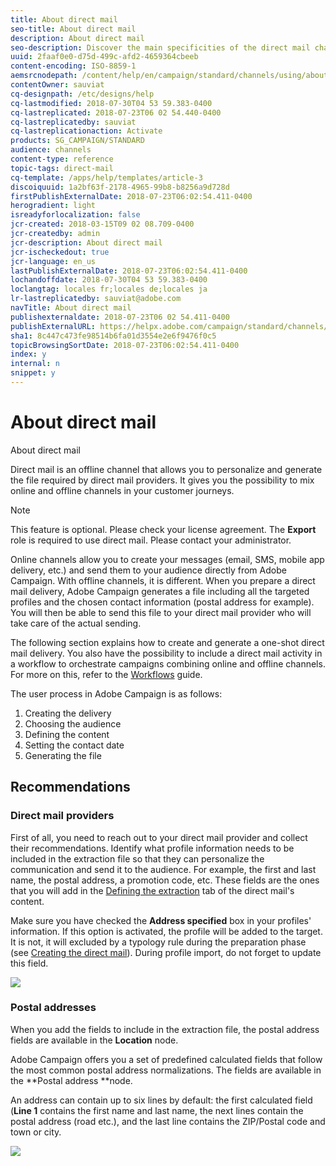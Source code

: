 ```yaml
---
title: About direct mail
seo-title: About direct mail
description: About direct mail
seo-description: Discover the main specificities of the direct mail channel in Adobe Campaign.
uuid: 2faaf0e0-d75d-499c-afd2-4659364cbeeb
content-encoding: ISO-8859-1
aemsrcnodepath: /content/help/en/campaign/standard/channels/using/about-direct-mail
contentOwner: sauviat
cq-designpath: /etc/designs/help
cq-lastmodified: 2018-07-30T04 53 59.383-0400
cq-lastreplicated: 2018-07-23T06 02 54.440-0400
cq-lastreplicatedby: sauviat
cq-lastreplicationaction: Activate
products: SG_CAMPAIGN/STANDARD
audience: channels
content-type: reference
topic-tags: direct-mail
cq-template: /apps/help/templates/article-3
discoiquuid: 1a2bf63f-2178-4965-99b8-b8256a9d728d
firstPublishExternalDate: 2018-07-23T06:02:54.411-0400
herogradient: light
isreadyforlocalization: false
jcr-created: 2018-03-15T09 02 08.709-0400
jcr-createdby: admin
jcr-description: About direct mail
jcr-ischeckedout: true
jcr-language: en_us
lastPublishExternalDate: 2018-07-23T06:02:54.411-0400
lochandoffdate: 2018-07-30T04 53 59.383-0400
loclangtag: locales fr;locales de;locales ja
lr-lastreplicatedby: sauviat@adobe.com
navTitle: About direct mail
publishexternaldate: 2018-07-23T06 02 54.411-0400
publishExternalURL: https://helpx.adobe.com/campaign/standard/channels/using/about-direct-mail.html
sha1: 8c447c473fe98514b6fa01d3554e2e6f9476f0c5
topicBrowsingSortDate: 2018-07-23T06:02:54.411-0400
index: y
internal: n
snippet: y
---
```


# About direct mail

About direct mail

Direct mail is an offline channel that allows you to personalize and generate the file required by direct mail providers. It gives you the possibility to mix online and offline channels in your customer journeys.

>[!NOTE]
>
>This feature is optional. Please check your license agreement. The **Export** role is required to use direct mail. Please contact your administrator.

Online channels allow you to create your messages (email, SMS, mobile app delivery, etc.) and send them to your audience directly from Adobe Campaign. With offline channels, it is different. When you prepare a direct mail delivery, Adobe Campaign generates a file including all the targeted profiles and the chosen contact information (postal address for example). You will then be able to send this file to your direct mail provider who will take care of the actual sending.

The following section explains how to create and generate a one-shot direct mail delivery. You also have the possibility to include a direct mail activity in a workflow to orchestrate campaigns combining online and offline channels. For more on this, refer to the [Workflows](../../automating/using/about-data-and-processes.md) guide.

The user process in Adobe Campaign is as follows:

1. Creating the delivery
1. Choosing the audience
1. Defining the content
1. Setting the contact date
1. Generating the file

## Recommendations

### Direct mail providers

First of all, you need to reach out to your direct mail provider and collect their recommendations. Identify what profile information needs to be included in the extraction file so that they can personalize the communication and send it to the audience. For example, the first and last name, the postal address, a promotion code, etc. These fields are the ones that you will add in the [Defining the extraction](../../channels/using/defining-the-direct-mail-content.md#defining-the-extraction) tab of the direct mail's content.

Make sure you have checked the **Address specified** box in your profiles' information. If this option is activated, the profile will be added to the target. It is not, it will excluded by a typology rule during the preparation phase (see [Creating the direct mail](../../channels/using/creating-the-direct-mail.md)). During profile import, do not forget to update this field.

![](assets/direct_mail_22.png)

### Postal addresses

When you add the fields to include in the extraction file, the postal address fields are available in the **Location** node.

Adobe Campaign offers you a set of predefined calculated fields that follow the most common postal address normalizations. The fields are available in the **Postal address **node.

An address can contain up to six lines by default: the first calculated field (**Line 1** contains the first name and last name, the next lines contain the postal address (road etc.), and the last line contains the ZIP/Postal code and town or city.

![](assets/direct_mail_23.png)

